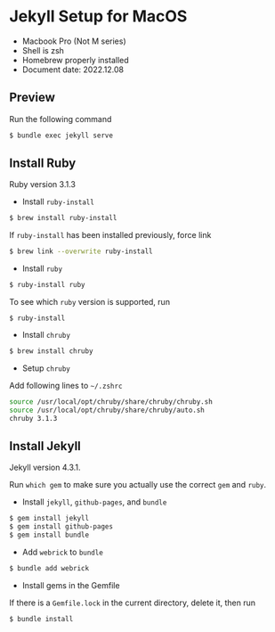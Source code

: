# Jekyll Setup for MacOS

- Macbook Pro (Not M series)
- Shell is zsh
- Homebrew properly installed
- Document date: 2022.12.08

## Preview
 
Run the following command

```zsh
$ bundle exec jekyll serve
```

## Install Ruby

Ruby version 3.1.3

- Install `ruby-install`

```zsh
$ brew install ruby-install
```

If `ruby-install` has been installed previously, force link

```zsh
$ brew link --overwrite ruby-install
```

- Install `ruby`

```zsh
$ ruby-install ruby
```

To see which `ruby` version is supported, run

```
$ ruby-install
```

- Install `chruby`

```zsh
$ brew install chruby
```

- Setup `chruby`

Add following lines to `~/.zshrc`

```zsh
source /usr/local/opt/chruby/share/chruby/chruby.sh
source /usr/local/opt/chruby/share/chruby/auto.sh
chruby 3.1.3
```

## Install Jekyll

Jekyll version 4.3.1.

Run `which gem` to make sure you actually use the correct `gem` and `ruby`.

- Install `jekyll`, `github-pages`, and `bundle`

```zsh
$ gem install jekyll
$ gem install github-pages
$ gem install bundle
```

- Add `webrick` to `bundle`

```zsh
$ bundle add webrick
```

- Install gems in the Gemfile

If there is a `Gemfile.lock` in the current directory, delete it, then run

```zsh
$ bundle install
```